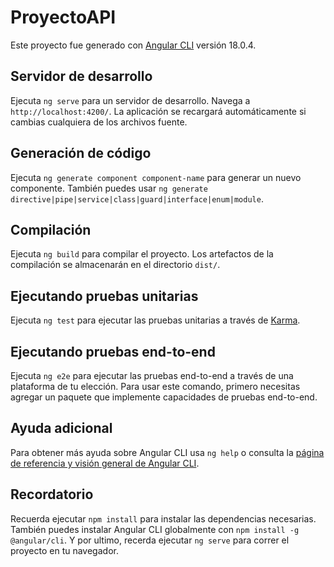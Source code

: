# ProyectoAPI

Este proyecto fue generado con [Angular CLI](https://github.com/angular/angular-cli) versión 18.0.4.

## Servidor de desarrollo

Ejecuta `ng serve` para un servidor de desarrollo. Navega a `http://localhost:4200/`. La aplicación se recargará automáticamente si cambias cualquiera de los archivos fuente.

## Generación de código

Ejecuta `ng generate component component-name` para generar un nuevo componente. También puedes usar `ng generate directive|pipe|service|class|guard|interface|enum|module`.

## Compilación

Ejecuta `ng build` para compilar el proyecto. Los artefactos de la compilación se almacenarán en el directorio `dist/`.

## Ejecutando pruebas unitarias

Ejecuta `ng test` para ejecutar las pruebas unitarias a través de [Karma](https://karma-runner.github.io).

## Ejecutando pruebas end-to-end

Ejecuta `ng e2e` para ejecutar las pruebas end-to-end a través de una plataforma de tu elección. Para usar este comando, primero necesitas agregar un paquete que implemente capacidades de pruebas end-to-end.

## Ayuda adicional

Para obtener más ayuda sobre Angular CLI usa `ng help` o consulta la [página de referencia y visión general de Angular CLI](https://angular.dev/tools/cli).

## Recordatorio

Recuerda ejecutar `npm install` para instalar las dependencias necesarias.
También puedes instalar Angular CLI globalmente con `npm install -g @angular/cli`.
Y por ultimo, recerda ejecutar `ng serve` para correr el proyecto en tu navegador.
